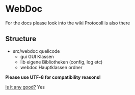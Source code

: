 # WebDoc
For the docs please look into the wiki
Protocoll is also there

## Structure
* src/webdoc quellcode
  * gui GUI Klassen
  * lib eigene Bibliotheken (config, log etc)
  * webdoc Hauptklassen ordner
  
**Please use UTF-8 for compatibility reasons!**

[Is it any good?](https://news.ycombinator.com/item?id=3067434)
Yes